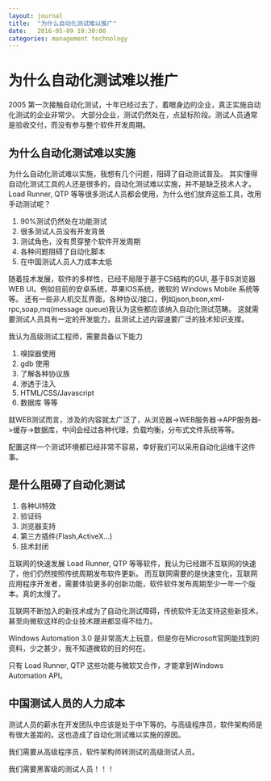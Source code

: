 ```yaml
---
layout: journal
title:  "为什么自动化测试难以推广"
date:   2016-05-09 19:30:00
categories: management technology
---
```


为什么自动化测试难以推广
=====
2005 第一次接触自动化测试，十年已经过去了，着眼身边的企业，真正实施自动化测试的企业非常少。
大部分企业，测试仍然处在，点鼠标阶段。测试人员通常是验收交付，而没有参与整个软件开发周期。

为什么自动化测试难以实施
-----
为什么自动化测试难以实施，我想有几个问题，阻碍了自动测试普及。
其实懂得自动化测试工具的人还是很多的，自动化测试难以实施，并不是缺乏技术人才。Load Runner, QTP 等等很多测试人员都会使用，为什么他们放弃这些工具，改用手动测试呢？

1. 90%测试仍然处在功能测试
1. 很多测试人员没有开发背景
1. 测试角色，没有贯穿整个软件开发周期
1. 各种问题阻碍了自动化脚本
1. 在中国测试人员人力成本太低

随着技术发展，软件的多样性，已经不局限于基于CS结构的GUI, 基于BS浏览器WEB UI。例如目前的安卓系统，苹果IOS系统，微软的 Windows Mobile 系统等等。
还有一些非人机交互界面，各种协议/接口，例如json,bson,xml-rpc,soap,mq(message queue)我认为这些都应该纳入自动化测试范畴。
这就需要测试人员具有一定的开发能力，且测试上述内容速要广泛的技术知识支撑。

我认为高级测试工程师，需要具备以下能力

1. 嗅探器使用
1. gdb 使用
1. 了解各种协议族
1. 渗透于注入
1. HTML/CSS/Javascript
1. 数据库
等等

就WEB测试而言，涉及的内容就太广泛了，从浏览器->WEB服务器->APP服务器->缓存->数据库，中间会经过各种代理，负载均衡，分布式文件系统等等。
 
配置这样一个测试环境都已经非常不容易，幸好我们可以采用自动化运维干这件事。


是什么阻碍了自动化测试
-----

1. 各种UI特效
1. 验证码
1. 浏览器支持
1. 第三方插件(Flash,ActiveX...)
1. 技术封闭

互联网的快速发展 Load Runner, QTP 等等软件，我认为已经跟不互联网的快速了，他们仍然按照传统周期发布软件更新。
而互联网需要的是快速变化，互联网应用程序开发者，需要体验更多的创新功能，软件软件发布周期至少一年一个版本。真的太慢了。

互联网不断加入的新技术成为了自动化测试障碍，传统软件无法支持这些新技术，甚至向微软这样的企业技术跟进都显得不给力。

Windows Automation 3.0 是非常高大上玩意，但是你在Microsoft官网能找到的资料，少之甚少，我不知道微软的目的何在。

只有 Load Runner, QTP 这些功能与微软又合作，才能拿到Windows Automation API。

中国测试人员的人力成本
-----
测试人员的薪水在开发团队中应该是处于中下等的。与高级程序员，软件架构师是有很大差距的。这也造成了自动化测试难以实施的原因。

我们需要从高级程序员，软件架构师转测试的高级测试人员。

我们需要黑客级的测试人员！！！


